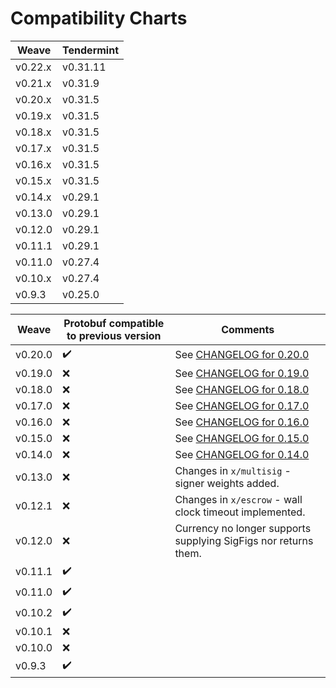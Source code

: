 # Compatibility Charts

| Weave | Tendermint |
|--------|-----------|
|v0.22.x | v0.31.11|
|v0.21.x | v0.31.9|
|v0.20.x | v0.31.5|
|v0.19.x | v0.31.5|
|v0.18.x | v0.31.5|
|v0.17.x | v0.31.5|
|v0.16.x | v0.31.5|
|v0.15.x | v0.31.5|
|v0.14.x | v0.29.1|
|v0.13.0 | v0.29.1|
|v0.12.0 | v0.29.1|
|v0.11.1 | v0.29.1|
|v0.11.0 | v0.27.4|
|v0.10.x | v0.27.4|
|v0.9.3	| v0.25.0|

| Weave | Protobuf compatible to previous version| Comments |
|--------|--------------------|------------------|
|v0.20.0 | :heavy_check_mark:| See [CHANGELOG for 0.20.0](https://github.com/iov-one/weave/blob/master/CHANGELOG.md#0200) |
|v0.19.0 | :x:| See [CHANGELOG for 0.19.0](https://github.com/iov-one/weave/blob/master/CHANGELOG.md#0190) |
|v0.18.0 | :x:| See [CHANGELOG for 0.18.0](https://github.com/iov-one/weave/blob/master/CHANGELOG.md#0180) |
|v0.17.0 | :x:| See [CHANGELOG for 0.17.0](https://github.com/iov-one/weave/blob/master/CHANGELOG.md#0170) |
|v0.16.0 | :x:| See [CHANGELOG for 0.16.0](https://github.com/iov-one/weave/blob/master/CHANGELOG.md#0160) |
|v0.15.0 | :x:| See [CHANGELOG for 0.15.0](https://github.com/iov-one/weave/blob/master/CHANGELOG.md#0150) |
|v0.14.0 | :x:| See [CHANGELOG for 0.14.0](https://github.com/iov-one/weave/blob/master/CHANGELOG.md#0140) |
|v0.13.0 | :x:| Changes in `x/multisig` - signer weights added. |
|v0.12.1 | :x:| Changes in `x/escrow` - wall clock timeout implemented. |
|v0.12.0 | :x:| Currency no longer supports supplying SigFigs nor returns them. |
|v0.11.1 | :heavy_check_mark:| |
|v0.11.0 | :heavy_check_mark:| |
|v0.10.2 | :heavy_check_mark:| |
|v0.10.1 | :x:| |
|v0.10.0 | :x:| |
|v0.9.3	| :heavy_check_mark:| |
